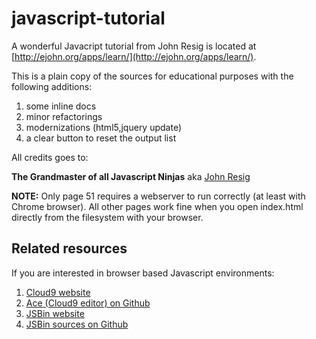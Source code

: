 # javascript-tutorial

A wonderful Javacript tutorial from John Resig is located at [http://ejohn.org/apps/learn/](http://ejohn.org/apps/learn/).

This is a plain copy of the sources for educational purposes with the following additions:

1. some inline docs
2. minor refactorings
3. modernizations (html5,jquery update)
4. a clear button to reset the output list

All credits goes to: 

**The Grandmaster of all Javascript Ninjas** aka [John Resig](http://ejohn.org/about/) 

**NOTE:** Only page 51 requires a webserver to run correctly (at least with Chrome browser). All other pages work fine when you open index.html directly from the filesystem with your browser.

## Related resources

If you are interested in browser based Javascript environments:

1. [Cloud9 website](https://c9.io/)
2. [Ace (Cloud9 editor) on Github](https://github.com/ajaxorg/ace)
3. [JSBin website](https://jsbin.com)
4. [JSBin sources on Github](https://github.com/jsbin/jsbin)

